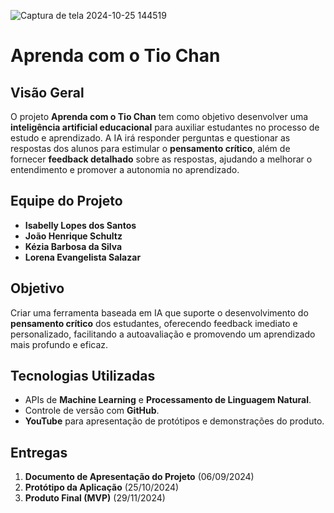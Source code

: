 ![Captura de tela 2024-10-25 144519](https://github.com/user-attachments/assets/f23e59e5-0471-4010-a5a6-74f97a68421f)

# Aprenda com o Tio Chan

## Visão Geral

O projeto **Aprenda com o Tio Chan** tem como objetivo desenvolver uma **inteligência artificial educacional** para auxiliar estudantes no processo de estudo e aprendizado. A IA irá responder perguntas e questionar as respostas dos alunos para estimular o **pensamento crítico**, além de fornecer **feedback detalhado** sobre as respostas, ajudando a melhorar o entendimento e promover a autonomia no aprendizado.

## Equipe do Projeto
- **Isabelly Lopes dos Santos**
- **João Henrique Schultz**
- **Kézia Barbosa da Silva**
- **Lorena Evangelista Salazar**

## Objetivo

Criar uma ferramenta baseada em IA que suporte o desenvolvimento do **pensamento crítico** dos estudantes, oferecendo feedback imediato e personalizado, facilitando a autoavaliação e promovendo um aprendizado mais profundo e eficaz.

## Tecnologias Utilizadas
- APIs de **Machine Learning** e **Processamento de Linguagem Natural**.
- Controle de versão com **GitHub**.
- **YouTube** para apresentação de protótipos e demonstrações do produto.

## Entregas
1. **Documento de Apresentação do Projeto** (06/09/2024)
2. **Protótipo da Aplicação** (25/10/2024)
3. **Produto Final (MVP)** (29/11/2024)
